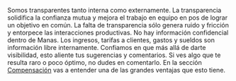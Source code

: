 Somos transparentes tanto interna como externamente. La transparencia solidifica la confianza mutua y mejora el trabajo en equipo en pos de lograr un objetivo en común. La falta de transparencia sólo genera ruido y fricción y entorpece las interacciones productivas. No hay información confidencial dentro de Manas. Los ingresos, tarifas a clientes, gastos y sueldos son información libre internamente. Confiamos en que más allá de darte visibilidad, esto aliente tus sugerencias y comentarios. Si ves algo que te resulta raro o poco óptimo, no dudes en comentarlo. En la sección [Compensación](../11-compensacion/0-compensacion.md) vas a entender una de las grandes ventajas que esto tiene.